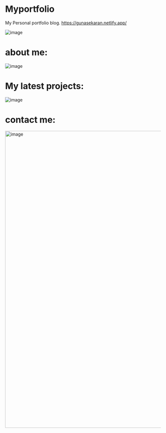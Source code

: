 # Myportfolio
My Personal portfolio blog. https://gunasekaran.netlify.app/


![image](https://github.com/Gunasekaran-143/Myportfolio/assets/134137559/b5632565-e5cb-467d-90d9-9dce20f92af6)


# about me:
![image](https://github.com/Gunasekaran-143/Myportfolio/assets/134137559/7fd065b0-4f34-4132-b2f4-365f6d6dfa7a)


# My latest projects:
![image](https://github.com/Gunasekaran-143/Myportfolio/assets/134137559/5472b094-6e13-4bea-9f46-45bceb1c7837)


# contact me:
<img width="960" alt="image" src="https://github.com/Gunasekaran-143/Myportfolio/assets/134137559/4c199374-e274-4f22-afca-dcbf56d6e5e0">
